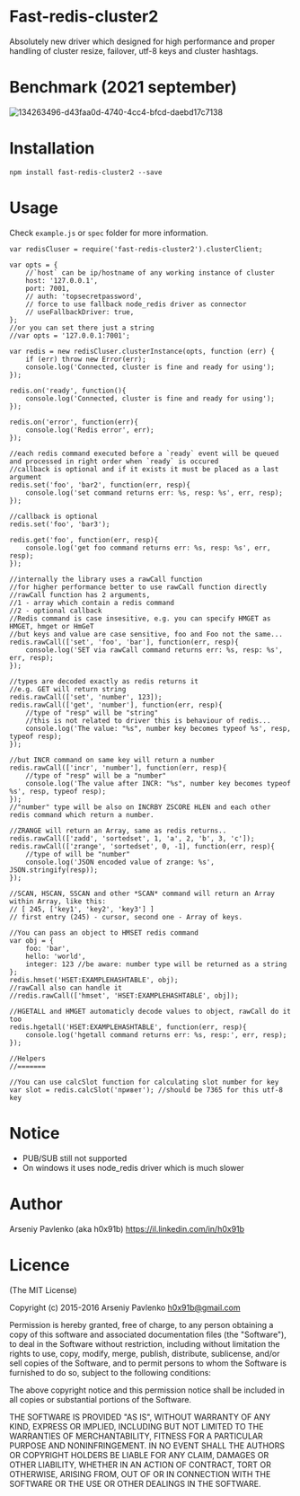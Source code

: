 # Fast-redis-cluster2

Absolutely new driver which designed for high performance and proper handling of cluster resize, failover, utf-8 keys and cluster hashtags.

# Benchmark (2021 september)

![134263496-d43faa0d-4740-4cc4-bfcd-daebd17c7138](https://user-images.githubusercontent.com/810011/134404964-96d83ecd-b4f0-4254-8bbb-df0cca12e9ff.jpg)

# Installation

    npm install fast-redis-cluster2 --save

# Usage

Check `example.js` or `spec` folder for more information.

	var redisCluser = require('fast-redis-cluster2').clusterClient;
	
	var opts = {
		//`host` can be ip/hostname of any working instance of cluster
		host: '127.0.0.1',
		port: 7001,
		// auth: 'topsecretpassword',
		// force to use fallback node_redis driver as connector
		// useFallbackDriver: true,
	};
	//or you can set there just a string
	//var opts = '127.0.0.1:7001';
	
	var redis = new redisCluser.clusterInstance(opts, function (err) {
		if (err) throw new Error(err);
		console.log('Connected, cluster is fine and ready for using');
	});
	
	redis.on('ready', function(){
		console.log('Connected, cluster is fine and ready for using');
	});
	
	redis.on('error', function(err){
		console.log('Redis error', err);
	});
	
	//each redis command executed before a `ready` event will be queued and processed in right order when `ready` is occured
	//callback is optional and if it exists it must be placed as a last argument
	redis.set('foo', 'bar2', function(err, resp){
		console.log('set command returns err: %s, resp: %s', err, resp);
	});
	
	//callback is optional
	redis.set('foo', 'bar3');
	
	redis.get('foo', function(err, resp){
		console.log('get foo command returns err: %s, resp: %s', err, resp);
	});
	
	//internally the library uses a rawCall function
	//for higher performance better to use rawCall function directly
	//rawCall function has 2 arguments,
	//1 - array which contain a redis command
	//2 - optional callback
	//Redis command is case insesitive, e.g. you can specify HMGET as HMGET, hmget or HmGeT
	//but keys and value are case sensitive, foo and Foo not the same...
	redis.rawCall(['set', 'foo', 'bar'], function(err, resp){
		console.log('SET via rawCall command returns err: %s, resp: %s', err, resp);
	});
	
	//types are decoded exactly as redis returns it
	//e.g. GET will return string
	redis.rawCall(['set', 'number', 123]);
	redis.rawCall(['get', 'number'], function(err, resp){
		//type of "resp" will be "string"
		//this is not related to driver this is behaviour of redis...
		console.log('The value: "%s", number key becomes typeof %s', resp, typeof resp);
	});
	
	//but INCR command on same key will return a number
	redis.rawCall(['incr', 'number'], function(err, resp){
		//type of "resp" will be a "number"
		console.log('The value after INCR: "%s", number key becomes typeof %s', resp, typeof resp);
	});
	//"number" type will be also on INCRBY ZSCORE HLEN and each other redis command which return a number.
	
	//ZRANGE will return an Array, same as redis returns..
	redis.rawCall(['zadd', 'sortedset', 1, 'a', 2, 'b', 3, 'c']);
	redis.rawCall(['zrange', 'sortedset', 0, -1], function(err, resp){
		//type of will be "number"
		console.log('JSON encoded value of zrange: %s', JSON.stringify(resp));
	});
	
	//SCAN, HSCAN, SSCAN and other *SCAN* command will return an Array within Array, like this:
	// [ 245, ['key1', 'key2', 'key3'] ]
	// first entry (245) - cursor, second one - Array of keys.
	
	//You can pass an object to HMSET redis command
	var obj = {
		foo: 'bar',
		hello: 'world',
		integer: 123 //be aware: number type will be returned as a string
	};
	redis.hmset('HSET:EXAMPLEHASHTABLE', obj);
	//rawCall also can handle it
	//redis.rawCall(['hmset', 'HSET:EXAMPLEHASHTABLE', obj]);
	
	//HGETALL and HMGET automaticly decode values to object, rawCall do it too
	redis.hgetall('HSET:EXAMPLEHASHTABLE', function(err, resp){
		console.log('hgetall command returns err: %s, resp:', err, resp);
	});
	
	//Helpers
	//=======
	
	//You can use calcSlot function for calculating slot number for key
	var slot = redis.calcSlot('привет'); //should be 7365 for this utf-8 key

# Notice

* PUB/SUB still not supported
* On windows it uses node_redis driver which is much slower

# Author

Arseniy Pavlenko (aka h0x91b) https://il.linkedin.com/in/h0x91b

# Licence

(The MIT License)

Copyright (c) 2015-2016 Arseniy Pavlenko h0x91b@gmail.com

Permission is hereby granted, free of charge, to any person obtaining a copy of this software and associated documentation files (the "Software"), to deal in the Software without restriction, including without limitation the rights to use, copy, modify, merge, publish, distribute, sublicense, and/or sell copies of the Software, and to permit persons to whom the Software is furnished to do so, subject to the following conditions:

The above copyright notice and this permission notice shall be included in all copies or substantial portions of the Software.

THE SOFTWARE IS PROVIDED "AS IS", WITHOUT WARRANTY OF ANY KIND, EXPRESS OR IMPLIED, INCLUDING BUT NOT LIMITED TO THE WARRANTIES OF MERCHANTABILITY, FITNESS FOR A PARTICULAR PURPOSE AND NONINFRINGEMENT. IN NO EVENT SHALL THE AUTHORS OR COPYRIGHT HOLDERS BE LIABLE FOR ANY CLAIM, DAMAGES OR OTHER LIABILITY, WHETHER IN AN ACTION OF CONTRACT, TORT OR OTHERWISE, ARISING FROM, OUT OF OR IN CONNECTION WITH THE SOFTWARE OR THE USE OR OTHER DEALINGS IN THE SOFTWARE.
